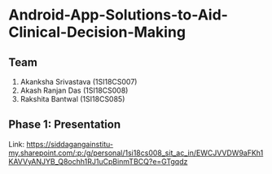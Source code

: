 # Android-App-Solutions-to-Aid-Clinical-Decision-Making

## Team
1. Akanksha Srivastava (1SI18CS007)
2. Akash Ranjan Das	   (1SI18CS008)
3. Rakshita Bantwal	   (1SI18CS085)

## Phase 1: Presentation
Link: https://siddagangainstitu-my.sharepoint.com/:p:/g/personal/1si18cs008_sit_ac_in/EWCJVVDW9aFKh1KAVVyANJYB_Q8ochh1RJ1uCpBinmTBCQ?e=GTgqdz
